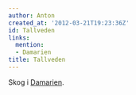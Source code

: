 ```yaml
---
author: Anton
created_at: '2012-03-21T19:23:36Z'
id: Tallveden
links:
  mention:
  - Damarien
title: Tallveden
---
```


Skog i [Damarien].

  [Damarien]: Damarien
